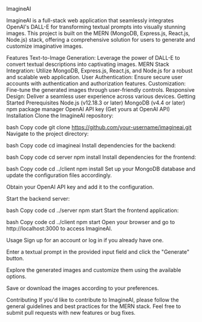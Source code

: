 ImagineAI 


ImagineAI is a full-stack web application that seamlessly integrates OpenAI's DALL-E for transforming textual prompts into visually stunning images. This project is built on the MERN (MongoDB, Express.js, React.js, Node.js) stack, offering a comprehensive solution for users to generate and customize imaginative images.

Features
Text-to-Image Generation: Leverage the power of DALL-E to convert textual descriptions into captivating images.
MERN Stack Integration: Utilize MongoDB, Express.js, React.js, and Node.js for a robust and scalable web application.
User Authentication: Ensure secure user accounts with authentication and authorization features.
Customization: Fine-tune the generated images through user-friendly controls.
Responsive Design: Deliver a seamless user experience across various devices.
Getting Started
Prerequisites
Node.js (v12.18.3 or later)
MongoDB (v4.4 or later)
npm package manager
OpenAI API key (Get yours at OpenAI API)
Installation
Clone the ImagineAI repository:

bash
Copy code
git clone https://github.com/your-username/imagineai.git
Navigate to the project directory:

bash
Copy code
cd imagineai
Install dependencies for the backend:

bash
Copy code
cd server
npm install
Install dependencies for the frontend:

bash
Copy code
cd ../client
npm install
Set up your MongoDB database and update the configuration files accordingly.

Obtain your OpenAI API key and add it to the configuration.

Start the backend server:

bash
Copy code
cd ../server
npm start
Start the frontend application:

bash
Copy code
cd ../client
npm start
Open your browser and go to http://localhost:3000 to access ImagineAI.

Usage
Sign up for an account or log in if you already have one.

Enter a textual prompt in the provided input field and click the "Generate" button.

Explore the generated images and customize them using the available options.

Save or download the images according to your preferences.

Contributing
If you'd like to contribute to ImagineAI, please follow the general guidelines and best practices for the MERN stack. Feel free to submit pull requests with new features or bug fixes.
